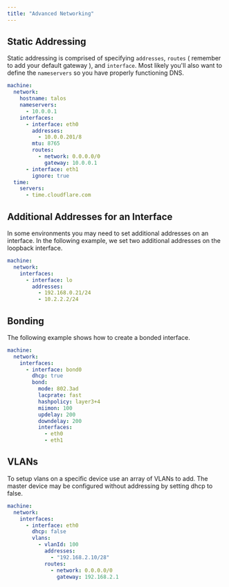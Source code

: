 ```yaml
---
title: "Advanced Networking"
---
```


## Static Addressing

Static addressing is comprised of specifying `addresses`, `routes` ( remember to add your default gateway ), and `interface`.
Most likely you'll also want to define the `nameservers` so you have properly functioning DNS.

```yaml
machine:
  network:
    hostname: talos
    nameservers:
      - 10.0.0.1
    interfaces:
      - interface: eth0
        addresses:
          - 10.0.0.201/8
        mtu: 8765
        routes:
          - network: 0.0.0.0/0
            gateway: 10.0.0.1
      - interface: eth1
        ignore: true
  time:
    servers:
      - time.cloudflare.com
```

## Additional Addresses for an Interface

In some environments you may need to set additional addresses on an interface.
In the following example, we set two additional addresses on the loopback interface.

```yaml
machine:
  network:
    interfaces:
      - interface: lo
        addresses:
          - 192.168.0.21/24
          - 10.2.2.2/24
```

## Bonding

The following example shows how to create a bonded interface.

```yaml
machine:
  network:
    interfaces:
      - interface: bond0
        dhcp: true
        bond:
          mode: 802.3ad
          lacprate: fast
          hashpolicy: layer3+4
          miimon: 100
          updelay: 200
          downdelay: 200
          interfaces:
            - eth0
            - eth1
```

## VLANs

To setup vlans on a specific device use an array of VLANs to add.
The master device may be configured without addressing by setting dhcp to false.

```yaml
machine:
  network:
    interfaces:
      - interface: eth0
        dhcp: false
        vlans:
          - vlanId: 100
            addresses:
              - "192.168.2.10/28"
            routes:
              - network: 0.0.0.0/0
                gateway: 192.168.2.1
```
